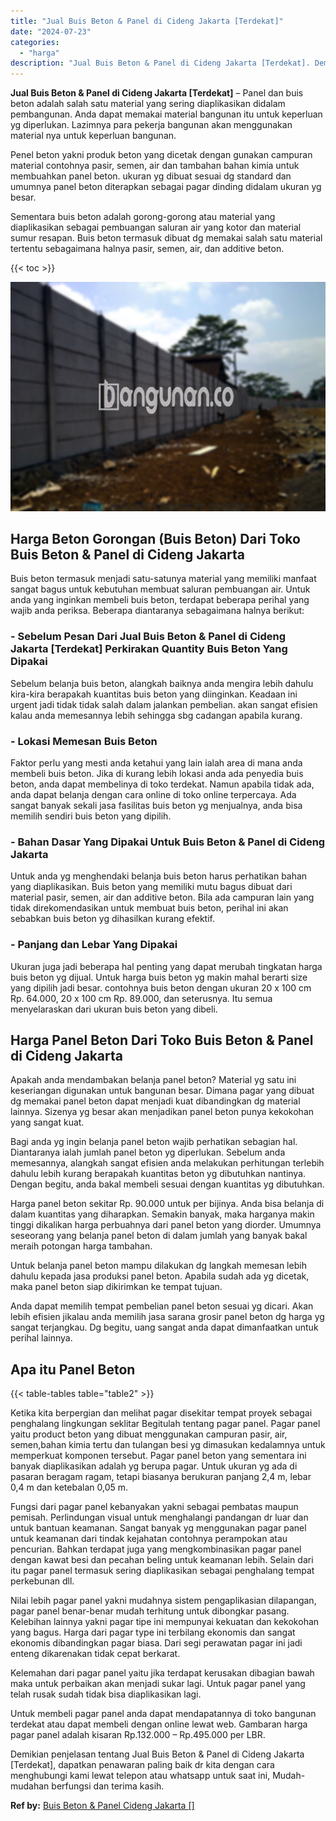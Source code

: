 ```yaml
---
title: "Jual Buis Beton & Panel di Cideng Jakarta [Terdekat]"
date: "2024-07-23"
categories: 
  - "harga"
description: "Jual Buis Beton & Panel di Cideng Jakarta [Terdekat]. Demikian penjelasan tentang Jual Buis Beton & Panel di Cideng Jakarta [Terdekat], dapatkan penawaran..."
---
```


**Jual Buis Beton & Panel di Cideng Jakarta \[Terdekat\]** – Panel dan buis beton adalah salah satu material yang sering diaplikasikan didalam pembangunan. Anda dapat memakai material bangunan itu untuk keperluan yg diperlukan. Lazimnya para pekerja bangunan akan menggunakan material nya untuk keperluan bangunan.

Penel beton yakni produk beton yang dicetak dengan gunakan campuran material contohnya pasir, semen, air dan tambahan bahan kimia untuk membuahkan panel beton. ukuran yg dibuat sesuai dg standard dan umumnya panel beton diterapkan sebagai pagar dinding didalam ukuran yg besar.

Sementara buis beton adalah gorong-gorong atau material yang diaplikasikan sebagai pembuangan saluran air yang kotor dan material sumur resapan. Buis beton termasuk dibuat dg memakai salah satu material tertentu sebagaimana halnya pasir, semen, air, dan additive beton.

{{< toc >}}

![Jual Buis Beton & Panel di Cideng Jakarta [Terdekat]](/images/jual-panel-buis-beton-murah-48.png)

## Harga Beton Gorongan (Buis Beton) Dari Toko Buis Beton & Panel di Cideng Jakarta

Buis beton termasuk menjadi satu-satunya material yang memiliki manfaat sangat bagus untuk kebutuhan membuat saluran pembuangan air. Untuk anda yang inginkan membeli buis beton, terdapat beberapa perihal yang wajib anda periksa. Beberapa diantaranya sebagaimana halnya berikut:

### \- Sebelum Pesan Dari Jual Buis Beton & Panel di Cideng Jakarta \[Terdekat\] Perkirakan Quantity Buis Beton Yang Dipakai

Sebelum belanja buis beton, alangkah baiknya anda mengira lebih dahulu kira-kira berapakah kuantitas buis beton yang diinginkan. Keadaan ini urgent jadi tidak tidak salah dalam jalankan pembelian. akan sangat efisien kalau anda memesannya lebih sehingga sbg cadangan apabila kurang.

### \- Lokasi Memesan Buis Beton

Faktor perlu yang mesti anda ketahui yang lain ialah area di mana anda membeli buis beton. Jika di kurang lebih lokasi anda ada penyedia buis beton, anda dapat membelinya di toko terdekat. Namun apabila tidak ada, anda dapat belanja dengan cara online di toko online terpercaya. Ada sangat banyak sekali jasa fasilitas buis beton yg menjualnya, anda bisa memilih sendiri buis beton yang dipilih.

### \- Bahan Dasar Yang Dipakai Untuk Buis Beton & Panel di Cideng Jakarta

Untuk anda yg menghendaki belanja buis beton harus perhatikan bahan yang diaplikasikan. Buis beton yang memiliki mutu bagus dibuat dari material pasir, semen, air dan additive beton. Bila ada campuran lain yang tidak direkomendasikan untuk membuat buis beton, perihal ini akan sebabkan buis beton yg dihasilkan kurang efektif.

### \- Panjang dan Lebar Yang Dipakai

Ukuran juga jadi beberapa hal penting yang dapat merubah tingkatan harga buis beton yg dijual. Untuk harga buis beton yg makin mahal berarti size yang dipilih jadi besar. contohnya buis beton dengan ukuran 20 x 100 cm Rp. 64.000, 20 x 100 cm Rp. 89.000, dan seterusnya. Itu semua menyelaraskan dari ukuran buis beton yang dibeli.

## Harga Panel Beton Dari Toko Buis Beton & Panel di Cideng Jakarta

Apakah anda mendambakan belanja panel beton? Material yg satu ini keseriangan digunakan untuk bangunan besar. Dimana pagar yang dibuat dg memakai panel beton dapat menjadi kuat dibandingkan dg material lainnya. Sizenya yg besar akan menjadikan panel beton punya kekokohan yang sangat kuat.

Bagi anda yg ingin belanja panel beton wajib perhatikan sebagian hal. Diantaranya ialah jumlah panel beton yg diperlukan. Sebelum anda memesannya, alangkah sangat efisien anda melakukan perhitungan terlebih dahulu lebih kurang berapakah kuantitas beton yg dibutuhkan nantinya. Dengan begitu, anda bakal membeli sesuai dengan kuantitas yg dibutuhkan.

Harga panel beton sekitar Rp. 90.000 untuk per bijinya. Anda bisa belanja di dalam kuantitas yang diharapkan. Semakin banyak, maka harganya makin tinggi dikalikan harga perbuahnya dari panel beton yang diorder. Umumnya seseorang yang belanja panel beton di dalam jumlah yang banyak bakal meraih potongan harga tambahan.

Untuk belanja panel beton mampu dilakukan dg langkah memesan lebih dahulu kepada jasa produksi panel beton. Apabila sudah ada yg dicetak, maka panel beton siap dikirimkan ke tempat tujuan.

Anda dapat memilih tempat pembelian panel beton sesuai yg dicari. Akan lebih efisien jikalau anda memilih jasa sarana grosir panel beton dg harga yg sangat terjangkau. Dg begitu, uang sangat anda dapat dimanfaatkan untuk perihal lainnya.

## Apa itu Panel Beton

{{< table-tables table="table2" >}}

Ketika kita berpergian dan melihat pagar disekitar tempat proyek sebagai penghalang lingkungan seklitar Begitulah tentang pagar panel. Pagar panel yaitu product beton yang dibuat menggunakan campuran pasir, air, semen,bahan kimia tertu dan tulangan besi yg dimasukan kedalamnya untuk memperkuat komponen tersebut. Pagar panel beton yang sementara ini banyak diaplikasikan adalah yg berupa pagar. Untuk ukuran yg ada di pasaran beragam ragam, tetapi biasanya berukuran panjang 2,4 m, lebar 0,4 m dan ketebalan 0,05 m.

Fungsi dari pagar panel kebanyakan yakni sebagai pembatas maupun pemisah. Perlindungan visual untuk menghalangi pandangan dr luar dan untuk bantuan keamanan. Sangat banyak yg menggunakan pagar panel untuk keamanan dari tindak kejahatan contohnya perampokan atau pencurian. Bahkan terdapat juga yang mengkombinasikan pagar panel dengan kawat besi dan pecahan beling untuk keamanan lebih. Selain dari itu pagar panel termasuk sering diaplikasikan sebagai penghalang tempat perkebunan dll.

Nilai lebih pagar panel yakni mudahnya sistem pengaplikasian dilapangan, pagar panel benar-benar mudah terhitung untuk dibongkar pasang. Kelebihan lainnya yakni pagar tipe ini mempunyai kekuatan dan kekokohan yang bagus. Harga dari pagar type ini terbilang ekonomis dan sangat ekonomis dibandingkan pagar biasa. Dari segi perawatan pagar ini jadi enteng dikarenakan tidak cepat berkarat.

Kelemahan dari pagar panel yaitu jika terdapat kerusakan dibagian bawah maka untuk perbaikan akan menjadi sukar lagi. Untuk pagar panel yang telah rusak sudah tidak bisa diaplikasikan lagi.

Untuk membeli pagar panel anda dapat mendapatannya di toko bangunan terdekat atau dapat membeli dengan online lewat web. Gambaran harga pagar panel adalah kisaran Rp.132.000 – Rp.495.000 per LBR.

Demikian penjelasan tentang Jual Buis Beton & Panel di Cideng Jakarta \[Terdekat\], dapatkan penawaran paling baik dr kita dengan cara menghubungi kami lewat telepon atau whatsapp untuk saat ini, Mudah-mudahan berfungsi dan terima kasih.

**Ref by:** [Buis Beton & Panel Cideng Jakarta []](https://id.wikipedia.org/wiki/Buis)
